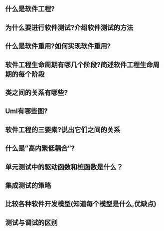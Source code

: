 ## 什么是软件工程?
## 为什么要进行软件测试?介绍软件测试的方法
## 什么是软件重用?如何实现软件重用?
## 软件工程生命周期有哪几个阶段?简述软件工程生命周期的每个阶段
## 类之间的关系有哪些?
## Uml有哪些图?
## 软件工程的三要素?说出它们之间的关系
## 什么是”高内聚低耦合”?
## 单元测试中的驱动函数和桩函数是什么？
## 集成测试的策略
## 比较各种软件开发模型(知道每个模型是什么,优缺点)
## 测试与调试的区别
## 

